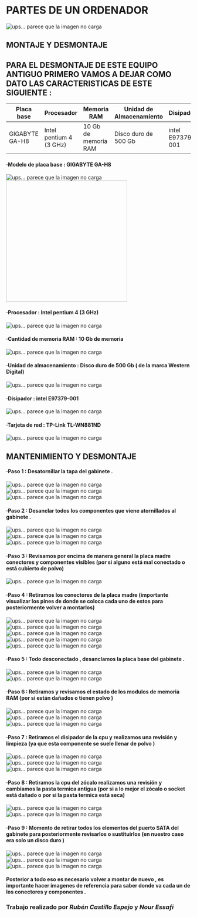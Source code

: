 # **PARTES DE UN ORDENADOR**
![ups... parece que la imagen no carga](Puestaenmarchadeunequipo/1.jpg/)
## MONTAJE Y DESMONTAJE

## PARA EL DESMONTAJE DE ESTE EQUIPO ANTIGUO PRIMERO VAMOS A DEJAR COMO DATO LAS CARACTERISTICAS DE ESTE SIGUIENTE :
| Placa base  | Procesador | Memoria RAM  | Unidad de Almacenamiento | Disipador | Tarjeta de red |
| ----------- | ---------- | ------------ | ------------------------ |-----------|----------------|
| GIGABYTE GA-H8 | Intel pentium 4 (3 GHz)  |  10 Gb de memoria RAM  | Disco duro de 500 Gb  | intel E97379-001 | TP-Link TL-WN881ND |

#### ·Modelo de placa base : GIGABYTE GA-H8
![ups... parece que la imagen no carga](Puestaenmarchadeunequipo/19.jpg/ )
<img scr="./Puestaenmarchadeunequipo/19.jpg/" width=330 height=330 >
#### ·Procesador : Intel pentium 4 (3 GHz)
![ups... parece que la imagen no carga](Puestaenmarchadeunequipo/38.jpg/)
#### ·Cantidad de memoria RAM : 10 Gb de memoria
![ups... parece que la imagen no carga](Puestaenmarchadeunequipo/33.jpg/)
#### ·Unidad de almacenamiento : Disco duro de 500 Gb ( de la marca Western Digital)
![ups... parece que la imagen no carga](Puestaenmarchadeunequipo/17.jpg/)
#### ·Disipador : intel E97379-001
![ups... parece que la imagen no carga](Puestaenmarchadeunequipo/24.jpg/)
#### ·Tarjeta de red : TP-Link TL-WN881ND
![ups... parece que la imagen no carga](Puestaenmarchadeunequipo/29.jpg/)

## MANTENIMIENTO Y DESMONTAJE

#### ·Paso 1 : Desatornillar la tapa del gabinete .

![ups... parece que la imagen no carga](Puestaenmarchadeunequipo/37.jpg/)
![ups... parece que la imagen no carga](Puestaenmarchadeunequipo/5.jpg/)
![ups... parece que la imagen no carga](Puestaenmarchadeunequipo/6.jpg/)

#### ·Paso 2 : Desanclar todos los componentes que viene atornillados al gabinete  .

![ups... parece que la imagen no carga](Puestaenmarchadeunequipo/8.jpg/)
![ups... parece que la imagen no carga](Puestaenmarchadeunequipo/9.jpg/)
![ups... parece que la imagen no carga](Puestaenmarchadeunequipo/35.jpg/)

#### ·Paso 3 : Revisamos por encima de manera general la placa madre conectores y componentes visibles (por si alguno está mal conectado o está cubierto de polvo) 

![ups... parece que la imagen no carga](Puestaenmarchadeunequipo/10.jpg/)

#### ·Paso 4 : Retiramos los conectores de la placa madre (importante visualizar los pines de donde se coloca cada uno de estos para posteriormente volver a montarlos)

![ups... parece que la imagen no carga](Puestaenmarchadeunequipo/11.jpg/)
![ups... parece que la imagen no carga](Puestaenmarchadeunequipo/12.jpg/)
![ups... parece que la imagen no carga](Puestaenmarchadeunequipo/13.jpg/)
![ups... parece que la imagen no carga](Puestaenmarchadeunequipo/28.jpg/)
![ups... parece que la imagen no carga](Puestaenmarchadeunequipo/31.jpg/)

#### ·Paso 5 : Todo desconectado , desanclamos la placa base del gabinete .
![ups... parece que la imagen no carga](Puestaenmarchadeunequipo/14.jpg/)
![ups... parece que la imagen no carga](Puestaenmarchadeunequipo/27.jpg/)

#### ·Paso 6 : Retiramos y revisamos el estado de los modulos de memoria RAM (por si están dañados o tienen polvo )

![ups... parece que la imagen no carga](Puestaenmarchadeunequipo/7.jpg/)
![ups... parece que la imagen no carga](Puestaenmarchadeunequipo/36.jpg/)
![ups... parece que la imagen no carga](Puestaenmarchadeunequipo/34.jpg/)

#### ·Paso 7 : Retiramos el disipador de la cpu y realizamos una revisión y limpieza (ya que esta componente se suele llenar de polvo )

![ups... parece que la imagen no carga](Puestaenmarchadeunequipo/26.jpg/)
![ups... parece que la imagen no carga](Puestaenmarchadeunequipo/25.jpg/)
![ups... parece que la imagen no carga](Puestaenmarchadeunequipo/22.jpg/)

#### ·Paso 8 : Retiramos la cpu del zócalo realizamos una revisión y cambiamos la pasta termica antigua (por si a lo mejor el zócalo o socket está dañado o por si la pasta termica está seca)

![ups... parece que la imagen no carga](Puestaenmarchadeunequipo/23.jpg/)
![ups... parece que la imagen no carga](Puestaenmarchadeunequipo/20.jpg/)

#### ·Paso 9 : Momento de retirar todos los elementos del puerto SATA del gabinete para posteriormente revisarlos o sustituirlos (en nuestro caso era solo un disco duro )

![ups... parece que la imagen no carga](Puestaenmarchadeunequipo/18.jpg/)
![ups... parece que la imagen no carga](Puestaenmarchadeunequipo/3.jpg/)
![ups... parece que la imagen no carga](Puestaenmarchadeunequipo/16.jpg/)

#### Posterior a todo eso es necesario volver a montar de nuevo , es importante hacer imagenes de referencia para saber donde va cada un de los conectores y componentes .

### Trabajo realizado por *Rubén Castillo Espejo* y *Nour Essafi*
